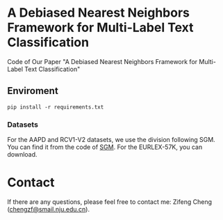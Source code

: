 # A Debiased Nearest Neighbors Framework for Multi-Label Text Classification
Code of Our Paper "A Debiased Nearest Neighbors Framework for Multi-Label Text Classification"


## Enviroment
```
pip install -r requirements.txt
```


### Datasets

For the AAPD and RCV1-V2 datasets, we use the division following SGM. You can find it from the code of [SGM](https://github.com/lancopku/SGM).
For the EURLEX-57K, you can download.


# Contact
If there are any questions, please feel free to contact me: Zifeng Cheng (chengzf@smail.nju.edu.cn).
